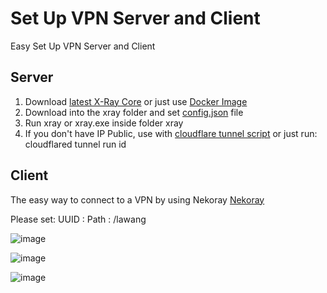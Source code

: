 # Set Up VPN Server and Client

Easy Set Up VPN Server and Client

## Server

1. Download [latest X-Ray Core](https://github.com/XTLS/Xray-core/releases) or just use [Docker Image](https://github.com/xtls/Xray-core/pkgs/container/xray-core)
2. Download into the xray folder and set [config.json](config.json) file
3. Run xray or xray.exe inside folder xray
4. If you don't have IP Public, use with [cloudflare tunnel script](run.bat) or just run: cloudflared tunnel run id

## Client

The easy way to connect to a VPN by using Nekoray
[Nekoray](https://github.com/MatsuriDayo/nekoray)

Please set:
UUID : 
Path : /lawang

![image](https://github.com/netpedia/netpedia.github.io/assets/11188109/0c22d5f4-b1f3-4a77-a610-b54c56d38ea5)

![image](https://user-images.githubusercontent.com/11188109/235293800-39022689-3926-4f4e-9de2-669a797bf994.png)

![image](https://github.com/netpedia/netpedia.github.io/assets/11188109/6cea5bac-fdf0-49e0-9e16-9cc2e311b093)
